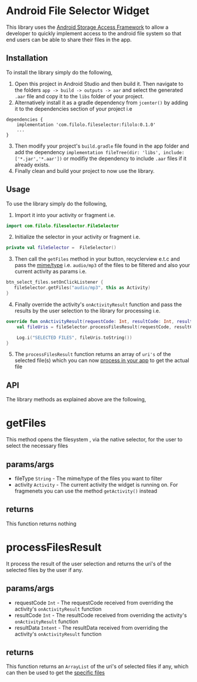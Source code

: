 # Android File Selector Widget

This library uses the [Android Storage Access Framework](https://developer.android.com/guide/topics/providers/document-provider) to allow a developer to quickly implement access to the android file system  so that end users can be able to share their files in the app.


## Installation

To install the library simply do the following,

1. Open this project in Android Studio and then build it. Then navigate to the folders `app -> build -> outputs -> aar` and select the generated `.aar` file and copy it to the `libs` folder of your project.
2. Alternatively install it as a gradle dependency from `jcenter()` by adding it to the dependencies section of your project i.e
```
dependencies {
    implementation 'com.filolo.fileselector:filolo:0.1.0'
    ...
}
```
3. Then modify your project's `build.gradle` file found in the app folder and add the dependency 
	`implementation fileTree(dir: 'libs', include: ['*.jar','*.aar'])`
	or modifiy the dependency to include `.aar` files if it already exists.
4. Finally clean and build your project to now use the library.

## Usage

To use the library simply do the following,

1. Import it into your activity or fragment i.e. 

```kt
import com.filolo.fileselector.FileSelector
```
2. Initialize the selector in your activity or fragment i.e.
```kt
private val fileSelector =  FileSelector()
```
3. Then call the `getFiles` method in your button, recyclerview e.t.c and pass the [mime/type](https://www.sitepoint.com/mime-types-complete-list/) i.e. `audio/mp3` of the files to be filtered and also your current activity as params i.e.

```kt
btn_select_files.setOnClickListener {
   fileSelector.getFiles("audio/mp3", this as Activity)
}
```
4. Finally override the activity's `onActivityResult` function and pass the results by the user selection to the library for processing i.e.
```kt
override fun onActivityResult(requestCode: Int, resultCode: Int, resultData: Intent?) {
    val fileUris = fileSelector.processFilesResult(requestCode, resultCode, resultData)

    Log.i("SELECTED FILES", fileUris.toString())
}
```
5. The `processFilesResult` function returns an array of `uri's` of the selected file(s) which you can now [process in your app](https://stackoverflow.com/questions/2975197/convert-file-uri-to-file-in-android) to get the actual file


## API

The library methods as explained above are the following,

getFiles
========

This method opens the filesystem , via the native selector, for the user to select the necessary files

params/args
-----------
- fileType `String` - The mime/type of the files you want to filter
- activity `Activity` - The current activity the widget is running on. For fragmenets you can use the method `getActivity()` instead

returns
-------
This function returns nothing

processFilesResult
==================

It process the result of the user selection and returns the uri's of the selected files by the user if any.

params/args
-----------
- requestCode `Int` - The requestCode received from overriding the activity's `onActivityResult` function
- resultCode `Int` - The resultCode received from overriding the activity's `onActivityResult` function
- resultData `Intent` - The resultData received from overriding the activity's `onActivityResult` function

returns
-------
This function returns an `ArrayList` of the uri's of selected files if any, which can then be used to get the [specific files](https://stackoverflow.com/questions/2975197/convert-file-uri-to-file-in-android)
